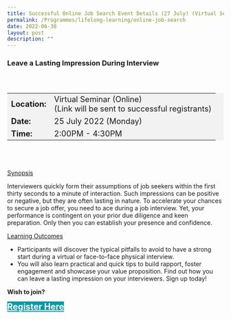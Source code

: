 ```yaml
---
title: Successful Online Job Search Event Details (27 July) (Virtual Seminar)
permalink: /Programmes/lifelong-learning/online-job-search
date: 2022-06-30
layout: post
description: ""
---
```

### Leave a Lasting Impression During Interview ###

<div style="padding:25px 0 0 0">
	<table  style="font-size:130%; background-color:#f2f2f2">
		<tbody>
			<tr>
				 <td><b>Location:</b></td><td>Virtual Seminar (Online)<br>(Link will be sent to successful registrants)</td>
			</tr>
			<tr>
			 <td><b>Date:</b> </td><td>25 July 2022 (Monday)</td>
			</tr>
			<tr>
				<td> <b>Time:</b> </td><td>2:00PM - 4:30PM</td>
			</tr>
		</tbody>
	</table>
<div>

<div style="padding:35px 0 0 0">
	<p><u>Synopsis</u></p>
	<p>Interviewers quickly form their assumptions of job seekers within the first thirty seconds to a minute of interaction. Such impressions can be positive or negative, but they are often lasting in nature. To accelerate your chances to secure a job offer, you need to ace during a job interview. Yet, your performance is contingent on your prior due diligence and keen preparation. Only then you can establish your presence and confidence.</p>
	<p><u>Learning Outcomes</u></p>
		<ul>
		<li>Participants will discover the typical pitfalls to avoid to have a strong start during a virtual or face-to-face physical interview.</li>
		<li>You will also learn practical and quick tips to build rapport, foster engagement and showcase your value proposition. Find out how you can leave a lasting impression on your interviewers. Sign up today!</li>
	</ul>
</div>
<p><b>Wish to join?</b></p>
<div>
	<a href="https://go.gov.sg/vs-250722" style="font-size:20px; width:35%; height:60px; background-color:#0899AA; color:white" class="bp-button"><b>Register Here</b></a>
</div>